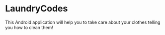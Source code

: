 # LaundryCodes
This Android application will help you to take care about your clothes telling you how to clean them!
